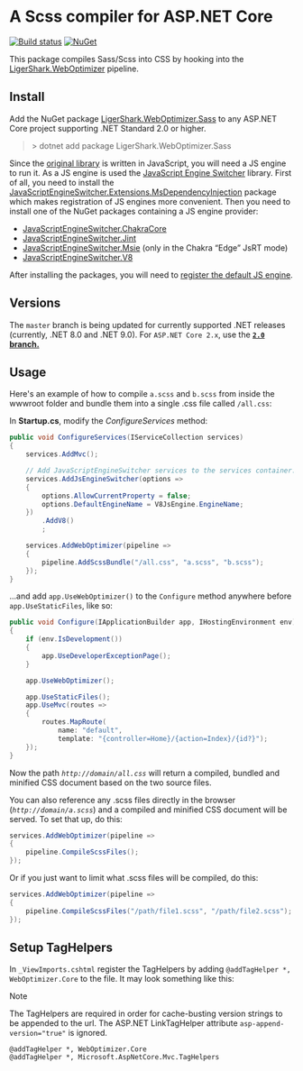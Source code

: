 # A Scss compiler for ASP.NET Core

[![Build status](https://ci.appveyor.com/api/projects/status/i4uo3yef1gpyu00y?svg=true)](https://ci.appveyor.com/project/madskristensen/weboptimizer-sass)
[![NuGet](https://img.shields.io/nuget/v/LigerShark.WebOptimizer.Sass.svg)](https://nuget.org/packages/LigerShark.WebOptimizer.Sass/)

This package compiles Sass/Scss into CSS by hooking into the [LigerShark.WebOptimizer](https://github.com/ligershark/WebOptimizer) pipeline.

## Install
Add the NuGet package [LigerShark.WebOptimizer.Sass](https://nuget.org/packages/LigerShark.WebOptimizer.Sass/) to any ASP.NET Core project supporting .NET Standard 2.0 or higher.

> &gt; dotnet add package LigerShark.WebOptimizer.Sass

Since the [original library](https://www.npmjs.com/package/sass) is written in JavaScript, you will need a JS engine to run it.
As a JS engine is used the [JavaScript Engine Switcher](https://github.com/Taritsyn/JavaScriptEngineSwitcher) library.
First of all, you need to install the [JavaScriptEngineSwitcher.Extensions.MsDependencyInjection](https://www.nuget.org/packages/JavaScriptEngineSwitcher.Extensions.MsDependencyInjection) package which makes registration of JS engines more convenient.
Then you need to install one of the NuGet packages containing a JS engine provider:

 * [JavaScriptEngineSwitcher.ChakraCore](https://nuget.org/packages/JavaScriptEngineSwitcher.ChakraCore)
 * [JavaScriptEngineSwitcher.Jint](https://www.nuget.org/packages/JavaScriptEngineSwitcher.Jint)
 * [JavaScriptEngineSwitcher.Msie](https://nuget.org/packages/JavaScriptEngineSwitcher.Msie) (only in the Chakra “Edge” JsRT mode)
 * [JavaScriptEngineSwitcher.V8](https://nuget.org/packages/JavaScriptEngineSwitcher.V8)

After installing the packages, you will need to [register the default JS engine](https://github.com/Taritsyn/JavaScriptEngineSwitcher/wiki/Registration-of-JS-engines#aspnet-core).

## Versions
The `master` branch is being updated for currently supported .NET releases (currently, .NET 8.0 and .NET 9.0).
For ```ASP.NET Core 2.x```, use the **[`2.0` branch.](https://github.com/ligershark/WebOptimizer.Sass/tree/2.0)**

## Usage
Here's an example of how to compile `a.scss` and `b.scss` from inside the wwwroot folder and bundle them into a single .css file called `/all.css`:

In **Startup.cs**, modify the *ConfigureServices* method:

```csharp
public void ConfigureServices(IServiceCollection services)
{
    services.AddMvc();

    // Add JavaScriptEngineSwitcher services to the services container.
    services.AddJsEngineSwitcher(options =>
    {
        options.AllowCurrentProperty = false;
        options.DefaultEngineName = V8JsEngine.EngineName;
    })
        .AddV8()
        ;

    services.AddWebOptimizer(pipeline =>
    {
        pipeline.AddScssBundle("/all.css", "a.scss", "b.scss");
    });
}
```
...and add `app.UseWebOptimizer()` to the `Configure` method anywhere before `app.UseStaticFiles`, like so:

```csharp
public void Configure(IApplicationBuilder app, IHostingEnvironment env)
{
    if (env.IsDevelopment())
    {
        app.UseDeveloperExceptionPage();
    }

    app.UseWebOptimizer();

    app.UseStaticFiles();
    app.UseMvc(routes =>
    {
        routes.MapRoute(
            name: "default",
            template: "{controller=Home}/{action=Index}/{id?}");
    });
}
```

Now the path *`http://domain/all.css`* will return a compiled, bundled and minified CSS document based on the two source files.

You can also reference any .scss files directly in the browser (*`http://domain/a.scss`*) and a compiled and minified CSS document will be served. To set that up, do this:

```csharp
services.AddWebOptimizer(pipeline =>
{
    pipeline.CompileScssFiles();
});
```

Or if you just want to limit what .scss files will be compiled, do this:

```csharp
services.AddWebOptimizer(pipeline =>
{
    pipeline.CompileScssFiles("/path/file1.scss", "/path/file2.scss");
});
```

## Setup TagHelpers
In `_ViewImports.cshtml` register the TagHelpers by adding `@addTagHelper *, WebOptimizer.Core` to the file. It may look something like this:
> [!NOTE]
> The TagHelpers are required in order for cache-busting version strings to be appended to the url. The ASP.NET LinkTagHelper attribute `asp-append-version="true"` is ignored.
```text
@addTagHelper *, WebOptimizer.Core
@addTagHelper *, Microsoft.AspNetCore.Mvc.TagHelpers
```

